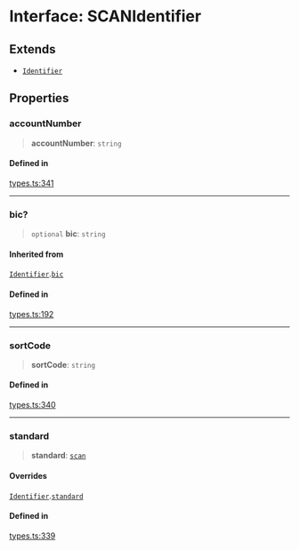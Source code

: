 # Interface: SCANIdentifier

## Extends

- [`Identifier`](/docs/packages/SDK/interfaces/Identifier.md)

## Properties

### accountNumber

> **accountNumber**: `string`

#### Defined in

[types.ts:341](https://github.com/monerium/js-monorepo/blob/main/packages/sdk/src/types.ts#L341)

***

### bic?

> `optional` **bic**: `string`

#### Inherited from

[`Identifier`](/docs/packages/SDK/interfaces/Identifier.md).[`bic`](/docs/packages/SDK/interfaces/Identifier.md#bic)

#### Defined in

[types.ts:192](https://github.com/monerium/js-monorepo/blob/main/packages/sdk/src/types.ts#L192)

***

### sortCode

> **sortCode**: `string`

#### Defined in

[types.ts:340](https://github.com/monerium/js-monorepo/blob/main/packages/sdk/src/types.ts#L340)

***

### standard

> **standard**: [`scan`](/docs/packages/SDK/enumerations/PaymentStandard.md#scan)

#### Overrides

[`Identifier`](/docs/packages/SDK/interfaces/Identifier.md).[`standard`](/docs/packages/SDK/interfaces/Identifier.md#standard)

#### Defined in

[types.ts:339](https://github.com/monerium/js-monorepo/blob/main/packages/sdk/src/types.ts#L339)
